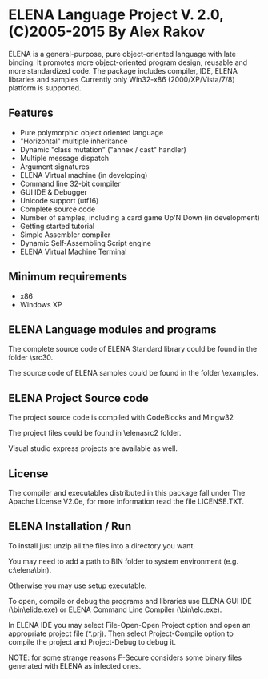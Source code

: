 ELENA Language Project V. 2.0, (C)2005-2015  By Alex Rakov
====
ELENA is a general-purpose, pure object-oriented language with late binding. It promotes more object-oriented program design, reusable and more standardized code. The package includes compiler, IDE, ELENA libraries and samples
Currently only Win32-x86 (2000/XP/Vista/7/8) platform is supported.

Features
---
- Pure polymorphic object oriented language
- "Horizontal" multiple inheritance
- Dynamic "class mutation" ("annex / cast" handler)
- Multiple message dispatch
- Argument signatures
- ELENA Virtual machine (in developing)
- Command line 32-bit compiler
- GUI IDE & Debugger
- Unicode support (utf16)
- Complete source code
- Number of samples, including a card game Up'N'Down (in development)
- Getting started tutorial
- Simple Assembler compiler
- Dynamic Self-Assembling Script engine
- ELENA Virtual Machine Terminal

Minimum requirements
---
 - x86
 - Windows XP

ELENA Language modules and programs
---
The complete source code of ELENA Standard library could be found
in the folder <app root>\src30.

The source code of ELENA samples could be found
in the folder <app root>\examples.

ELENA Project Source code
---
The project source code is compiled with CodeBlocks and Mingw32

The project files could be found in <app root>\elenasrc2 folder.

Visual studio express projects are available as well.

License
---
The compiler and executables distributed in this package fall under The Apache 
License V2.0e, for more information read the file LICENSE.TXT.

ELENA Installation / Run
---

To install just unzip all the files into a directory you want.

You may need to add a path to BIN folder to system environment (e.g. c:\elena\bin). 

Otherwise you may use setup executable.

To open, compile or debug the programs and libraries use ELENA GUI IDE 
(<app root>\bin\elide.exe) or ELENA Command Line Compiler 
(<app root>\bin\elc.exe).

In ELENA IDE you may select File-Open-Open Project option and open an 
appropriate project file (*.prj). Then select Project-Compile option to 
compile the project and Project-Debug to debug it.

NOTE: for some strange reasons F-Secure considers some binary files generated 
with ELENA as infected ones.

